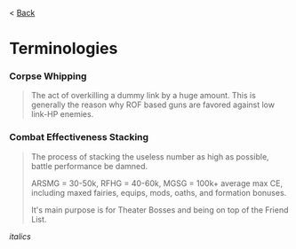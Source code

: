 < [Back](./mainpage)

# Terminologies

### Corpse Whipping

> The act of overkilling a dummy link by a huge amount. This is generally the reason why ROF based guns are favored against low link-HP enemies.

### Combat Effectiveness Stacking

> The process of stacking the useless number<!-- As useless as Aqua --> as high as possible, battle performance be damned.
>
> ARSMG = 30-50k, RFHG = 40-60k, MGSG = 100k+ average max CE, including maxed fairies, equips, mods, oaths, and formation bonuses.
>
> It's main purpose is for Theater Bosses and being on top of the Friend List.

*italics*

